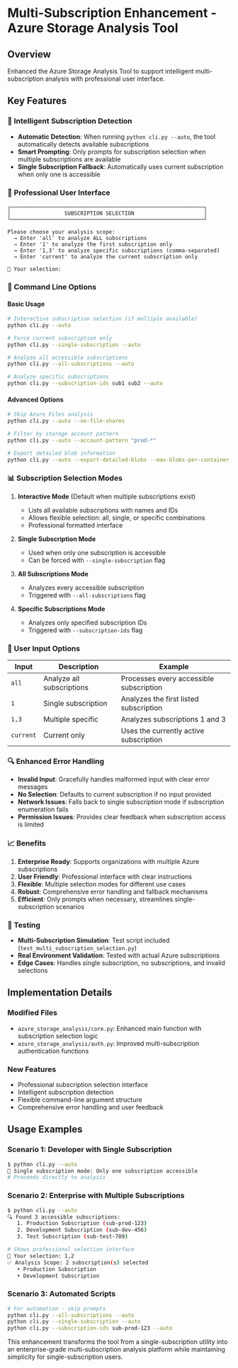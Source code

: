 # Multi-Subscription Enhancement - Azure Storage Analysis Tool

## Overview
Enhanced the Azure Storage Analysis Tool to support intelligent multi-subscription analysis with professional user interface.

## Key Features

### 🎯 Intelligent Subscription Detection
- **Automatic Detection**: When running `python cli.py --auto`, the tool automatically detects available subscriptions
- **Smart Prompting**: Only prompts for subscription selection when multiple subscriptions are available
- **Single Subscription Fallback**: Automatically uses current subscription when only one is accessible

### 🎨 Professional User Interface
```
┌─────────────────────────────────────────────────────────────┐
│                 SUBSCRIPTION SELECTION                      │
└─────────────────────────────────────────────────────────────┘

Please choose your analysis scope:
  → Enter 'all' to analyze ALL subscriptions
  → Enter '1' to analyze the first subscription only
  → Enter '1,3' to analyze specific subscriptions (comma-separated)
  → Enter 'current' to analyze the current subscription only

📝 Your selection: 
```

### 🔧 Command Line Options

#### Basic Usage
```bash
# Interactive subscription selection (if multiple available)
python cli.py --auto

# Force current subscription only
python cli.py --single-subscription --auto

# Analyze all accessible subscriptions
python cli.py --all-subscriptions --auto

# Analyze specific subscriptions
python cli.py --subscription-ids sub1 sub2 --auto
```

#### Advanced Options
```bash
# Skip Azure Files analysis
python cli.py --auto --no-file-shares

# Filter by storage account pattern
python cli.py --auto --account-pattern "prod-*"

# Export detailed blob information
python cli.py --auto --export-detailed-blobs --max-blobs-per-container 1000
```

### 📊 Subscription Selection Modes

1. **Interactive Mode** (Default when multiple subscriptions exist)
   - Lists all available subscriptions with names and IDs
   - Allows flexible selection: all, single, or specific combinations
   - Professional formatted interface

2. **Single Subscription Mode**
   - Used when only one subscription is accessible
   - Can be forced with `--single-subscription` flag

3. **All Subscriptions Mode**
   - Analyzes every accessible subscription
   - Triggered with `--all-subscriptions` flag

4. **Specific Subscriptions Mode**
   - Analyzes only specified subscription IDs
   - Triggered with `--subscription-ids` flag

### 🎯 User Input Options

| Input | Description | Example |
|-------|-------------|---------|
| `all` | Analyze all subscriptions | Processes every accessible subscription |
| `1` | Single subscription | Analyzes the first listed subscription |
| `1,3` | Multiple specific | Analyzes subscriptions 1 and 3 |
| `current` | Current only | Uses the currently active subscription |

### 🔍 Enhanced Error Handling
- **Invalid Input**: Gracefully handles malformed input with clear error messages
- **No Selection**: Defaults to current subscription if no input provided
- **Network Issues**: Falls back to single subscription mode if subscription enumeration fails
- **Permission Issues**: Provides clear feedback when subscription access is limited

### 📈 Benefits
1. **Enterprise Ready**: Supports organizations with multiple Azure subscriptions
2. **User Friendly**: Professional interface with clear instructions
3. **Flexible**: Multiple selection modes for different use cases
4. **Robust**: Comprehensive error handling and fallback mechanisms
5. **Efficient**: Only prompts when necessary, streamlines single-subscription scenarios

### 🧪 Testing
- **Multi-Subscription Simulation**: Test script included (`test_multi_subscription_selection.py`)
- **Real Environment Validation**: Tested with actual Azure subscriptions
- **Edge Cases**: Handles single subscription, no subscriptions, and invalid selections

## Implementation Details

### Modified Files
- `azure_storage_analysis/core.py`: Enhanced main function with subscription selection logic
- `azure_storage_analysis/auth.py`: Improved multi-subscription authentication functions

### New Features
- Professional subscription selection interface
- Intelligent subscription detection
- Flexible command-line argument structure
- Comprehensive error handling and user feedback

## Usage Examples

### Scenario 1: Developer with Single Subscription
```bash
$ python cli.py --auto
📍 Single subscription mode: Only one subscription accessible
# Proceeds directly to analysis
```

### Scenario 2: Enterprise with Multiple Subscriptions
```bash
$ python cli.py --auto
🔍 Found 3 accessible subscriptions:
   1. Production Subscription (sub-prod-123)
   2. Development Subscription (sub-dev-456)
   3. Test Subscription (sub-test-789)

# Shows professional selection interface
📝 Your selection: 1,2
✅ Analysis Scope: 2 subscription(s) selected
   • Production Subscription
   • Development Subscription
```

### Scenario 3: Automated Scripts
```bash
# For automation - skip prompts
python cli.py --all-subscriptions --auto
python cli.py --single-subscription --auto
python cli.py --subscription-ids sub-prod-123 --auto
```

This enhancement transforms the tool from a single-subscription utility into an enterprise-grade multi-subscription analysis platform while maintaining simplicity for single-subscription users.